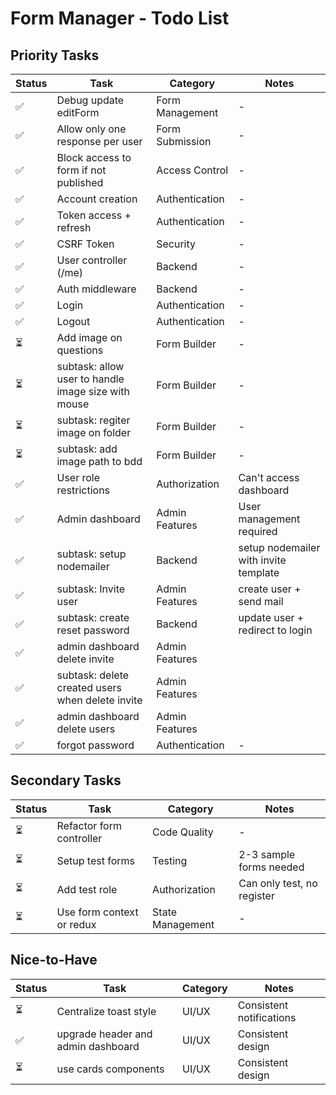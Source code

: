 # Form Manager - Todo List

## Priority Tasks

| Status | Task | Category | Notes |
|--------|------|----------|-------|
| ✅ | Debug update editForm | Form Management | - |
| ✅ | Allow only one response per user | Form Submission | - |
| ✅ | Block access to form if not published | Access Control | - |
| ✅ | Account creation | Authentication | - |
| ✅ | Token access + refresh | Authentication | - |
| ✅ | CSRF Token | Security | - |
| ✅ | User controller (/me) | Backend | - |
| ✅ | Auth middleware | Backend | - |
| ✅ | Login | Authentication | - |
| ✅ | Logout | Authentication | - |
| ⏳ | Add image on questions | Form Builder | - |
| ⏳ | subtask: allow user to handle image size with mouse | Form Builder | - |
| ⏳ | subtask: regiter image on folder | Form Builder | - |
| ⏳ | subtask: add image path to bdd | Form Builder | - |
| ✅ | User role restrictions | Authorization | Can't access dashboard |
| ✅ | Admin dashboard | Admin Features | User management required |
| ✅ | subtask: setup nodemailer | Backend | setup nodemailer with invite template |
| ✅ | subtask: Invite user | Admin Features | create user + send mail |
| ✅ | subtask: create reset password | Backend | update user + redirect to login |
| ✅ | admin dashboard delete invite | Admin Features |  |
| ✅ | subtask: delete created users when delete invite | Admin Features |  |
| ✅ | admin dashboard delete users | Admin Features |  |
| ✅ | forgot password | Authentication | - |

## Secondary Tasks

| Status | Task | Category | Notes |
|--------|------|----------|-------|
| ⏳ | Refactor form controller | Code Quality | - |
| ⏳ | Setup test forms | Testing | 2-3 sample forms needed |
| ⏳ | Add test role | Authorization | Can only test, no register |
| ⏳ | Use form context or redux | State Management | - |

## Nice-to-Have

| Status | Task | Category | Notes |
|--------|------|----------|-------|
| ⏳ | Centralize toast style | UI/UX | Consistent notifications |
| ✅ | upgrade header and admin dashboard | UI/UX | Consistent design |
| ⏳ | use cards components | UI/UX | Consistent design |
